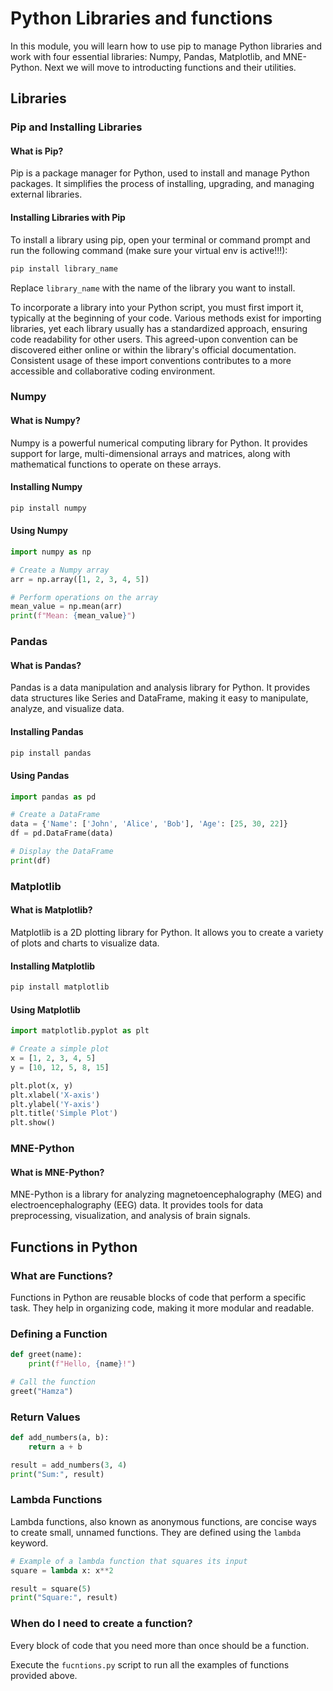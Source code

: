 # Python Libraries and functions

In this module, you will learn how to use pip to manage Python libraries and work with four essential libraries: Numpy, Pandas, Matplotlib, and MNE-Python. Next we will move to introducting functions and their utilities.

## Libraries 

### Pip and Installing Libraries

#### What is Pip?

Pip is a package manager for Python, used to install and manage Python packages. It simplifies the process of installing, upgrading, and managing external libraries.

#### Installing Libraries with Pip

To install a library using pip, open your terminal or command prompt and run the following command (make sure your virtual env is active!!!):

```bash
pip install library_name
```

Replace `library_name` with the name of the library you want to install.

To incorporate a library into your Python script, you must first import it, typically at the beginning of your code. Various methods exist for importing libraries, yet each library usually has a standardized approach, ensuring code readability for other users. This agreed-upon convention can be discovered either online or within the library's official documentation. Consistent usage of these import conventions contributes to a more accessible and collaborative coding environment.


### Numpy

#### What is Numpy?

Numpy is a powerful numerical computing library for Python. It provides support for large, multi-dimensional arrays and matrices, along with mathematical functions to operate on these arrays.

#### Installing Numpy

```bash
pip install numpy
```

#### Using Numpy

```python
import numpy as np

# Create a Numpy array
arr = np.array([1, 2, 3, 4, 5])

# Perform operations on the array
mean_value = np.mean(arr)
print(f"Mean: {mean_value}")
```

### Pandas

#### What is Pandas?

Pandas is a data manipulation and analysis library for Python. It provides data structures like Series and DataFrame, making it easy to manipulate, analyze, and visualize data.

#### Installing Pandas

```bash
pip install pandas
```

#### Using Pandas

```python
import pandas as pd

# Create a DataFrame
data = {'Name': ['John', 'Alice', 'Bob'], 'Age': [25, 30, 22]}
df = pd.DataFrame(data)

# Display the DataFrame
print(df)
```

### Matplotlib

#### What is Matplotlib?

Matplotlib is a 2D plotting library for Python. It allows you to create a variety of plots and charts to visualize data.

#### Installing Matplotlib

```bash
pip install matplotlib
```

#### Using Matplotlib

```python
import matplotlib.pyplot as plt

# Create a simple plot
x = [1, 2, 3, 4, 5]
y = [10, 12, 5, 8, 15]

plt.plot(x, y)
plt.xlabel('X-axis')
plt.ylabel('Y-axis')
plt.title('Simple Plot')
plt.show()
```

### MNE-Python

#### What is MNE-Python?

MNE-Python is a library for analyzing magnetoencephalography (MEG) and electroencephalography (EEG) data. It provides tools for data preprocessing, visualization, and analysis of brain signals.


## Functions in Python

### What are Functions?

Functions in Python are reusable blocks of code that perform a specific task. They help in organizing code, making it more modular and readable.

### Defining a Function

```python
def greet(name):
    print(f"Hello, {name}!")

# Call the function
greet("Hamza")
```

### Return Values

```python
def add_numbers(a, b):
    return a + b

result = add_numbers(3, 4)
print("Sum:", result)
```

### Lambda Functions

Lambda functions, also known as anonymous functions, are concise ways to create small, unnamed functions. They are defined using the `lambda` keyword.

```python
# Example of a lambda function that squares its input
square = lambda x: x**2

result = square(5)
print("Square:", result)
```

### When do I need to create a function?

Every block of code that you need more than once should be a function.

Execute the `fucntions.py` script to run all the examples of functions provided above.


